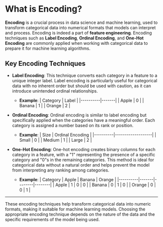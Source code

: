 

# What is Encoding?

**Encoding** is a crucial process in data science and machine learning, used to transform categorical data into numerical formats that models can interpret and process. Encoding is indeed a part of **feature engineering**. Encoding techniques such as **Label Encoding**, **Ordinal Encoding**, and **One-Hot Encoding** are commonly applied when working with categorical data to prepare it for machine learning algorithms.

## Key Encoding Techniques

- **Label Encoding**: This technique converts each category in a feature to a unique integer label. Label encoding is particularly useful for categorical data with no inherent order but should be used with caution, as it can introduce unintended ordinal relationships.
  - **Example**:
    | Category | Label |
    |----------|-------|
    | Apple    | 0     |
    | Banana   | 1     |
    | Orange   | 2     |

- **Ordinal Encoding**: Ordinal encoding is similar to label encoding but specifically applied when the categories have a meaningful order. Each category is assigned a number based on its rank or position.
  - **Example**:
    | Size     | Ordinal Encoding |
    |----------|-------------------|
    | Small    | 0                |
    | Medium   | 1                |
    | Large    | 2                |

- **One-Hot Encoding**: One-hot encoding creates binary columns for each category in a feature, with a "1" representing the presence of a specific category and "0"s in the remaining categories. This method is ideal for categorical data without a natural order and helps prevent the model from interpreting any ranking among categories.
  - **Example**:
    | Category | Apple | Banana | Orange |
    |----------|-------|--------|--------|
    | Apple    | 1     | 0      | 0      |
    | Banana   | 0     | 1      | 0      |
    | Orange   | 0     | 0      | 1      |

---

These encoding techniques help transform categorical data into numeric formats, making it suitable for machine learning models. Choosing the appropriate encoding technique depends on the nature of the data and the specific requirements of the model being used.
